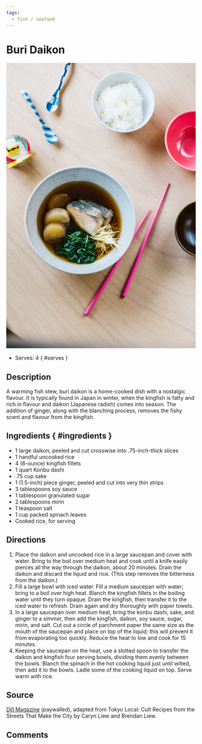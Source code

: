 ```yaml
---
tags:
  - fish / seafood
---
```

# Buri Daikon

![Recipe picture](../images/buri_daikon-0.png)

- Serves: 4
{ #serves }

## Description

A warming fish stew, buri daikon is a home-cooked dish with a nostalgic flavour. It is typically found in Japan in winter, when the kingfish is fatty and rich in flavour and daikon (Japanese radish) comes into season. The addition of ginger, along with the blanching process, removes the fishy scent and flavour from the kingfish.

## Ingredients { #ingredients }

- 1 large daikon, peeled and cut crosswise into .75-inch-thick slices
- 1 handful uncooked rice
- 4 (6-ounce) kingfish fillets
- 1 quart Konbu dashi
- .75 cup sake
- 1 (1.5-inch) piece ginger, peeled and cut into very thin strips
- 3 tablespoons soy sauce
- 1 tablespoon granulated sugar
- 2 tablespoons mirin
- 1 teaspoon salt
- 1 cup packed spinach leaves
- Cooked rice, for serving

## Directions

1. Place the daikon and uncooked rice in a large saucepan and cover with water. Bring to the boil over medium heat and cook until a knife easily pierces all the way through the daikon, about 20 minutes. Drain the daikon and discard the liquid and rice. (This step removes the bitterness from the daikon.)
2. Fill a large bowl with iced water. Fill a medium saucepan with water; bring to a boil over high heat. Blanch the kingfish fillets in the boiling water until they turn opaque. Drain the kingfish, then transfer it to the iced water to refresh. Drain again and dry thoroughly with paper towels.
3. In a large saucepan over medium heat, bring the konbu dashi, sake, and ginger to a simmer, then add the kingfish, daikon, soy sauce, sugar, mirin, and salt. Cut out a circle of parchment paper the same size as the mouth of the saucepan and place on top of the liquid; this will prevent it from evaporating too quickly. Reduce the heat to low and cook for 15 minutes.
4. Keeping the saucepan on the heat, use a slotted spoon to transfer the daikon and kingfish four serving bowls, dividing them evenly between the bowls. Blanch the spinach in the hot cooking liquid just until wilted, then add it to the bowls. Ladle some of the cooking liquid on top. Serve warm with rice.

## Source

[Dill Magazine](https://digital.dillmagazine.com/buri-daikon/) (paywalled), adapted from Tokyo Local: Cult Recipes from the Streets That Make the City by Caryn Liew and Brendan Liew.

## Comments

